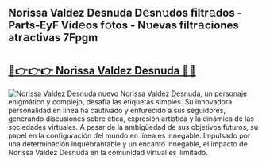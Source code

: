 ## Norissa Valdez Desnuda D𝚎sn𝚞dos filtr𝚊dos - Parts-EyF Vid𝚎os f𝚘tos - N𝚞evas filtr𝚊ciones atr𝚊ctivas 7Fpgm

# <h2><a href="http://mb89kh.tromn.icu/?c=Norissa+Valdez+Desnuda">🔗👉👉👉 Norissa Valdez Desnuda 🔗🔗</a></h2>

[![Norissa Valdez Desnuda nuevo](https://i.imgur.com/pEAQMta.gif)](http://mb89kh.tromn.icu/?c=Norissa+Valdez+Desnuda)
Norissa Valdez Desnuda, un personaje enigmático y complejo, desafía las etiquetas simples. Su innovadora personalidad en línea ha cautivado y enfurecido a sus seguidores, generando discusiones sobre ética, expresión artística y la dinámica de las sociedades virtuales. A pesar de la ambigüedad de sus objetivos futuros, su papel en la configuración del mundo en línea es innegable. Impulsado por una determinación inquebrantable y un encanto innegable, el impacto de Norissa Valdez Desnuda en la comunidad virtual es ilimitado.
